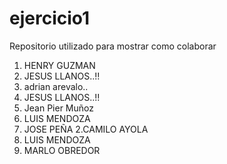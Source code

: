 # ejercicio1
Repositorio utilizado para mostrar como colaborar

1. HENRY GUZMAN
2. JESUS LLANOS..!!
3. adrian arevalo..
6. JESUS LLANOS..!!
7. Jean Pier Muñoz
2. LUIS MENDOZA
9. JOSE PEÑA
2.CAMILO AYOLA
3. LUIS MENDOZA
22. MARLO OBREDOR
